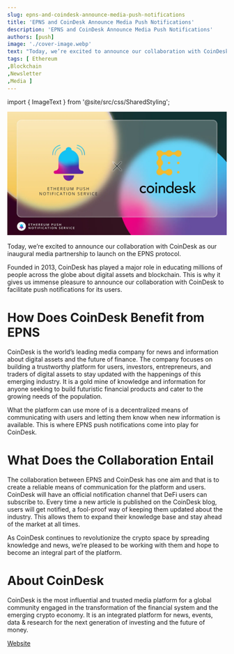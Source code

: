 ```yaml
---
slug: epns-and-coindesk-announce-media-push-notifications
title: 'EPNS and CoinDesk Announce Media Push Notifications'
description: 'EPNS and CoinDesk Announce Media Push Notifications'
authors: [push]
image: './cover-image.webp'
text: "Today, we’re excited to announce our collaboration with CoinDesk as our inaugural media partnership to launch on the EPNS protocol."
tags: [ Ethereum
,Blockchain
,Newsletter
,Media ]
---
```

import { ImageText } from '@site/src/css/SharedStyling';

![Cover image of EPNS and CoinDesk Announce Media Push Notifications](./cover-image.webp)

<!--truncate-->


Today, we’re excited to announce our collaboration with CoinDesk as our inaugural media partnership to launch on the EPNS protocol.

Founded in 2013, CoinDesk has played a major role in educating millions of people across the globe about digital assets and blockchain. This is why it gives us immense pleasure to announce our collaboration with CoinDesk to facilitate push notifications for its users.

How Does CoinDesk Benefit from EPNS
===================================

CoinDesk is the world’s leading media company for news and information about digital assets and the future of finance. The company focuses on building a trustworthy platform for users, investors, entrepreneurs, and traders of digital assets to stay updated with the happenings of this emerging industry. It is a gold mine of knowledge and information for anyone seeking to build futuristic financial products and cater to the growing needs of the population.

What the platform can use more of is a decentralized means of communicating with users and letting them know when new information is available. This is where EPNS push notifications come into play for CoinDesk.

What Does the Collaboration Entail
==================================

The collaboration between EPNS and CoinDesk has one aim and that is to create a reliable means of communication for the platform and users. CoinDesk will have an official notification channel that DeFi users can subscribe to. Every time a new article is published on the CoinDesk blog, users will get notified, a fool-proof way of keeping them updated about the industry. This allows them to expand their knowledge base and stay ahead of the market at all times.

As CoinDesk continues to revolutionize the crypto space by spreading knowledge and news, we’re pleased to be working with them and hope to become an integral part of the platform.

**About CoinDesk**
==================

CoinDesk is the most influential and trusted media platform for a global community engaged in the transformation of the financial system and the emerging crypto economy. It is an integrated platform for news, events, data & research for the next generation of investing and the future of money.

[Website](https://www.coindesk.com/)


